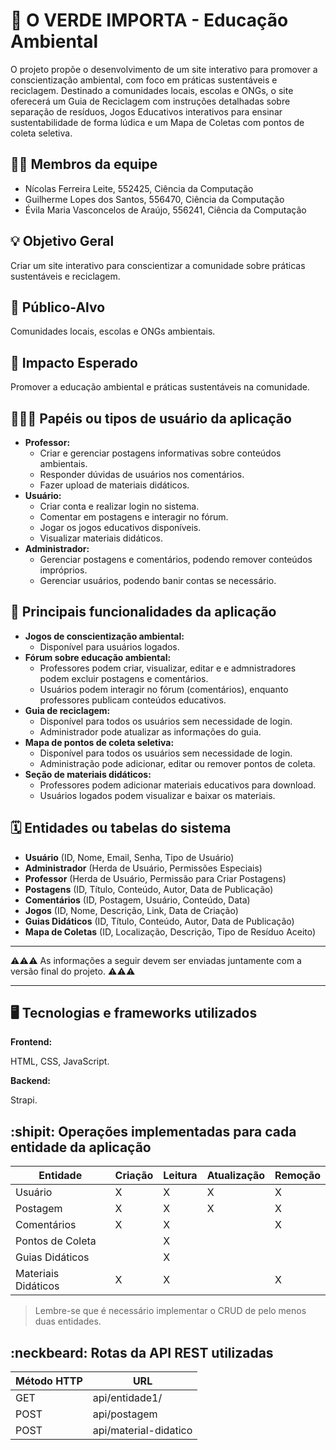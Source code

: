 # :checkered_flag: O VERDE IMPORTA - Educação Ambiental

O projeto propõe o desenvolvimento de um site interativo para promover a conscientização ambiental, com foco em práticas sustentáveis e reciclagem. Destinado a comunidades locais, escolas e ONGs, o site oferecerá um Guia de Reciclagem com instruções detalhadas sobre separação de resíduos, Jogos Educativos interativos para ensinar sustentabilidade de forma lúdica e um Mapa de Coletas com pontos de coleta seletiva.


## :technologist: Membros da equipe

<ul>
  <li>Nícolas Ferreira Leite, 552425, Ciência da Computação</li>
  <li>Guilherme Lopes dos Santos, 556470, Ciência da Computação</li>
  <li>Évila Maria Vasconcelos de Araújo, 556241, Ciência da Computação</li>
</ul>

## :bulb: Objetivo Geral
Criar um site interativo para conscientizar a comunidade sobre práticas sustentáveis e reciclagem.

## :eyes: Público-Alvo
Comunidades locais, escolas e ONGs ambientais.

## :star2: Impacto Esperado
Promover a educação ambiental e práticas sustentáveis na comunidade.

## :people_holding_hands: Papéis ou tipos de usuário da aplicação

-   **Professor:**
    -   Criar e gerenciar postagens informativas sobre conteúdos ambientais.
    -   Responder dúvidas de usuários nos comentários.
    -   Fazer upload de materiais didáticos.
-   **Usuário:**
    -   Criar conta e realizar login no sistema.
    -   Comentar em postagens e interagir no fórum.
    -   Jogar os jogos educativos disponíveis.
    -   Visualizar materiais didáticos.
-   **Administrador:**
    -   Gerenciar postagens e comentários, podendo remover conteúdos impróprios.
    -   Gerenciar usuários, podendo banir contas se necessário.

## :triangular_flag_on_post:	 Principais funcionalidades da aplicação


-   **Jogos de conscientização ambiental:**
    -   Disponível para usuários logados.
-   **Fórum sobre educação ambiental:**
    -   Professores podem criar, visualizar, editar e  e admnistradores podem excluir postagens e comentários.
    -   Usuários podem interagir no fórum (comentários), enquanto professores publicam conteúdos educativos.
-   **Guia de reciclagem:**
    -   Disponível para todos os usuários sem necessidade de login.
    -   Administrador pode atualizar as informações do guia.
-   **Mapa de pontos de coleta seletiva:**
    -   Disponível para todos os usuários sem necessidade de login.
    -   Administração pode adicionar, editar ou remover pontos de coleta.
-   **Seção de materiais didáticos:**
    -   Professores podem adicionar materiais educativos para download.
    -   Usuários logados podem visualizar e baixar os materiais.
      
## :spiral_calendar: Entidades ou tabelas do sistema

-   **Usuário** (ID, Nome, Email, Senha, Tipo de Usuário)
-   **Administrador** (Herda de Usuário, Permissões Especiais)
-   **Professor** (Herda de Usuário, Permissão para Criar Postagens)
-   **Postagens** (ID, Título, Conteúdo, Autor, Data de Publicação)
-   **Comentários** (ID, Postagem, Usuário, Conteúdo, Data)
-   **Jogos** (ID, Nome, Descrição, Link, Data de Criação)
-   **Guias Didáticos** (ID, Título, Conteúdo, Autor, Data de Publicação)
-   **Mapa de Coletas** (ID, Localização, Descrição, Tipo de Resíduo Aceito)

----

:warning::warning::warning: As informações a seguir devem ser enviadas juntamente com a versão final do projeto. :warning::warning::warning:


----

## :desktop_computer: Tecnologias e frameworks utilizados

**Frontend:**

HTML, CSS, JavaScript.

**Backend:**

Strapi.


## :shipit: Operações implementadas para cada entidade da aplicação


| Entidade| Criação | Leitura | Atualização | Remoção |
| --- | --- | --- | --- | --- |
| Usuário | X |  X  | X | X |
| Postagem | X |  X  |  X | X |
| Comentários | X |  X  |  | X |
| Pontos de Coleta |  |  X  |  |  |
| Guias Didáticos |  |  X  |  |  |
| Materiais Didáticos | X |  X |  | X |

> Lembre-se que é necessário implementar o CRUD de pelo menos duas entidades.

## :neckbeard: Rotas da API REST utilizadas



| Método HTTP | URL |
| --- | --- |
| GET | api/entidade1/|
| POST | api/postagem |
| POST | api/material-didatico |

